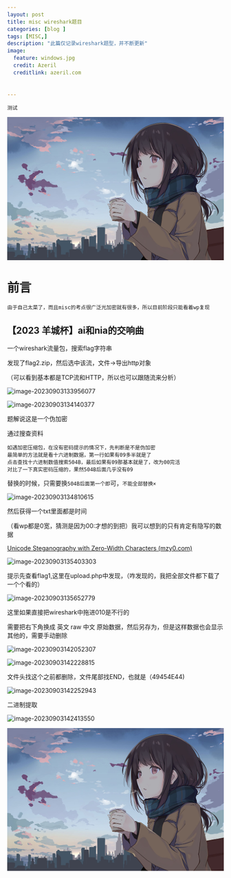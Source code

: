 ```yaml
---
layout: post
title: misc wireshark题目
categories: [blog ]
tags: [MISC,]
description: "此篇仅记录wireshark题型，并不断更新"
image:
  feature: windows.jpg
  credit: Azeril
  creditlink: azeril.com
 

---
```


`测试`

![](/img/swirl/11.jpg)

# 前言

```java
由于自己太菜了，而且misc的考点很广泛光加密就有很多，所以目前阶段只能看着wp复现   
```



## 【2023 羊城杯】ai和nia的交响曲

一个wireshark流量包，搜索flag字符串

发现了flag2.zip，然后选中该流，文件->导出http对象

（可以看到基本都是TCP流和HTTP，所以也可以跟随流来分析）

![image-20230903133956077](C:\Users\c'x'k\AppData\Roaming\Typora\typora-user-images\image-20230903133956077.png)

![image-20230903134140377](C:\Users\c'x'k\AppData\Roaming\Typora\typora-user-images\image-20230903134140377.png)

题解说这是一个伪加密

通过搜查资料

```
如遇加密压缩包，在没有密码提示的情况下，先判断是不是伪加密
最简单的方法就是看十六进制数据，第一行如果有09多半就是了
点击查找十六进制数值搜索504B，最后如果有09那基本就是了，改为00完活
对比了一下真实密码压缩的，果然504B后面几乎没有09
```

替换的时候，只需要换`504B后面第一个即`可，`不能全部替换×`

![image-20230903134810615](C:\Users\c'x'k\AppData\Roaming\Typora\typora-user-images\image-20230903134810615.png)

然后获得一个txt里面都是时间

（看wp都是0宽，猜测是因为00:才想的到把）我可以想到的只有肯定有隐写的数据

[Unicode Steganography with Zero-Width Characters (mzy0.com)](https://www.mzy0.com/ctftools/zerowidth1/)

![image-20230903135403303](C:\Users\c'x'k\AppData\Roaming\Typora\typora-user-images\image-20230903135403303.png)

提示先查看flag1,这里在upload.php中发现，（咋发现的，我把全部文件都下载了一个个看的）

![image-20230903135652779](C:\Users\c'x'k\AppData\Roaming\Typora\typora-user-images\image-20230903135652779.png)

这里如果直接把wireshark中拖进010是不行的

需要把右下角换成 英文 raw 中文 原始数据，然后另存为，但是这样数据也会显示其他的，需要手动删除

![image-20230903142052307](C:\Users\c'x'k\AppData\Roaming\Typora\typora-user-images\image-20230903142052307.png)

![image-20230903142228815](C:\Users\c'x'k\AppData\Roaming\Typora\typora-user-images\image-20230903142228815.png)



文件头找这个之前都删除，文件尾部找END，也就是（49454E44)

![image-20230903142252943](C:\Users\c'x'k\AppData\Roaming\Typora\typora-user-images\image-20230903142252943.png)



二进制提取

![image-20230903142413550](C:\Users\c'x'k\AppData\Roaming\Typora\typora-user-images\image-20230903142413550.png)



















<center>
    <img src="/img/swirl/11.jpg">
</center>

